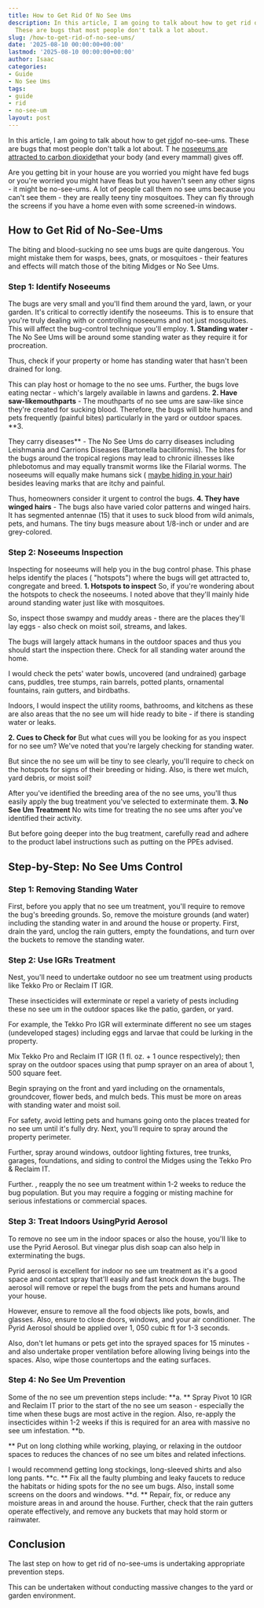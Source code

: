 ```yaml
---
title: How to Get Rid Of No See Ums
description: In this article, I am going to talk about how to get rid of no-see-ums.
  These are bugs that most people don't talk a lot about.
slug: /how-to-get-rid-of-no-see-ums/
date: '2025-08-10 00:00:00+00:00'
lastmod: '2025-08-10 00:00:00+00:00'
author: Isaac
categories:
- Guide
- No See Ums
tags:
- guide
- rid
- no-see-um
layout: post
---
```

In this article, I am going to talk about how to get [rid](https://pestpolicy.com/how-to-get-rid-of-brown-recluse-spiders/)of no-see-ums. These are bugs that most people don't talk a lot about. T he [noseeums are attracted to carbon dioxide](https://en.wikipedia.org/wiki/Ceratopogonidae)that your body (and every mammal) gives off.

Are you getting bit in your house are you worried you might have fed bugs or you're worried you might have fleas but you haven't seen any other signs - it might be no-see-ums. A lot of people call them no see ums because you can't see them - they are really teeny tiny mosquitoes. They can fly through the screens if you have a home even with some screened-in windows.

##  How to Get Rid of No-See-Ums

The biting and blood-sucking no see ums bugs are quite dangerous. You might mistake them for wasps, bees, gnats, or mosquitoes - their features and effects will match those of the biting Midges or No See Ums.

###  Step 1: Identify Noseeums

The bugs are very small and you'll find them around the yard, lawn, or your garden. It's critical to correctly identify the noseeums. This is to ensure that you're truly dealing with or controlling noseeums and not just mosquitoes. This will affect the bug-control technique you'll employ. **1. Standing water** - The No See Ums will be around some standing water as they require it for procreation.

Thus, check if your property or home has standing water that hasn't been drained for long.

This can play host or homage to the no see ums. Further, the bugs love eating nectar - which's largely available in lawns and gardens. **2. Have saw-likemouthparts** - The mouthparts of no see ums are saw-like since they're created for sucking blood. Therefore, the bugs will bite humans and pets frequently (painful bites) particularly in the yard or outdoor spaces. **3.

They carry diseases** - The No See Ums do carry diseases including Leishmania and Carrions Diseases (Bartonella bacilliformis). The bites for the bugs around the tropical regions may lead to chronic illnesses like phlebotomus and may equally transmit worms like the Filarial worms. The noseeums will equally make humans sick ( [maybe hiding in your hair](https://pestpolicy.com/can-no-see-ums-live-in-my-hair/)) besides leaving marks that are itchy and painful.

Thus, homeowners consider it urgent to control the bugs. **4. They have winged hairs** - The bugs also have varied color patterns and winged hairs. It has segmented antennae (15) that it uses to suck blood from wild animals, pets, and humans. The tiny bugs measure about 1/8-inch or under and are grey-colored.

###  Step 2: Noseeums Inspection

Inspecting for noseeums will help you in the bug control phase. This phase helps identify the places ( "hotspots") where the bugs will get attracted to, congregate and breed. **1. Hotspots to inspect** So, if you're wondering about the hotspots to check the noseeums. I noted above that they'll mainly hide around standing water just like with mosquitoes.

So, inspect those swampy and muddy areas - there are the places they'll lay eggs - also check on moist soil, streams, and lakes.

The bugs will largely attack humans in the outdoor spaces and thus you should start the inspection there. Check for all standing water around the home.

I would check the pets' water bowls, uncovered (and undrained) garbage cans, puddles, tree stumps, rain barrels, potted plants, ornamental fountains, rain gutters, and birdbaths.

Indoors, I would inspect the utility rooms, bathrooms, and kitchens as these are also areas that the no see um will hide ready to bite - if there is standing water or leaks.

**2. Cues to Check for** But what cues will you be looking for as you inspect for no see um? We've noted that you're largely checking for standing water.

But since the no see um will be tiny to see clearly, you'll require to check on the hotspots for signs of their breeding or hiding. Also, is there wet mulch, yard debris, or moist soil?

After you've identified the breeding area of the no see ums, you'll thus easily apply the bug treatment you've selected to exterminate them. **3. No See Um Treatment** No wits time for treating the no see ums after you've identified their activity.

But before going deeper into the bug treatment, carefully read and adhere to the product label instructions such as putting on the PPEs advised.

##  Step-by-Step: No See Ums Control

###  Step 1: Removing Standing Water

First, before you apply that no see um treatment, you'll require to remove the bug's breeding grounds. So, remove the moisture grounds (and water) including the standing water in and around the house or property. First, drain the yard, unclog the rain gutters, empty the foundations, and turn over the buckets to remove the standing water.

###  Step 2: Use IGRs Treatment

Nest, you'll need to undertake outdoor no see um treatment using products like Tekko Pro or Reclaim IT IGR.

These insecticides will exterminate or repel a variety of pests including these no see um in the outdoor spaces like the patio, garden, or yard.

For example, the Tekko Pro IGR will exterminate different no see um stages (undeveloped stages) including eggs and larvae that could be lurking in the property.

Mix Tekko Pro and Reclaim IT IGR (1 fl. oz. + 1 ounce respectively); then spray on the outdoor spaces using that pump sprayer on an area of about 1, 500 square feet.

Begin spraying on the front and yard including on the ornamentals, groundcover, flower beds, and mulch beds. This must be more on areas with standing water and moist soil.

For safety, avoid letting pets and humans going onto the places treated for no see um until it's fully dry. Next, you'll require to spray around the property perimeter.

Further, spray around windows, outdoor lighting fixtures, tree trunks, garages, foundations, and siding to control the Midges using the Tekko Pro & Reclaim IT.

Further. , reapply the no see um treatment within 1-2 weeks to reduce the bug population. But you may require a fogging or misting machine for serious infestations or commercial spaces.

###  Step 3: Treat Indoors Using**Pyrid Aerosol**

To remove no see um in the indoor spaces or also the house, you'll like to use the Pyrid Aerosol. But vinegar plus dish soap can also help in exterminating the bugs.

Pyrid aerosol is excellent for indoor no see um treatment as it's a good space and contact spray that'll easily and fast knock down the bugs. The aerosol will remove or repel the bugs from the pets and humans around your house.

However, ensure to remove all the food objects like pots, bowls, and glasses. Also, ensure to close doors, windows, and your air conditioner. The Pyrid Aerosol should be applied over 1, 050 cubic ft for 1-3 seconds.

Also, don't let humans or pets get into the sprayed spaces for 15 minutes - and also undertake proper ventilation before allowing living beings into the spaces. Also, wipe those countertops and the eating surfaces.

###  Step 4: No See Um Prevention

Some of the no see um prevention steps include: **a. ** Spray Pivot 10 IGR and Reclaim IT prior to the start of the no see um season - especially the time when these bugs are most active in the region. Also, re-apply the insecticides within 1-2 weeks if this is required for an area with massive no see um infestation. **b.

** Put on long clothing while working, playing, or relaxing in the outdoor spaces to reduces the chances of no see um bites and related infections.

I would recommend getting long stockings, long-sleeved shirts and also long pants. **c. ** Fix all the faulty plumbing and leaky faucets to reduce the habitats or hiding spots for the no see um bugs. Also, install some screens on the doors and windows. **d. ** Repair, fix, or reduce any moisture areas in and around the house. Further, check that the rain gutters operate effectively, and remove any buckets that may hold storm or rainwater.

##  Conclusion

The last step on how to get rid of no-see-ums is undertaking appropriate prevention steps.

This can be undertaken without conducting massive changes to the yard or garden environment.